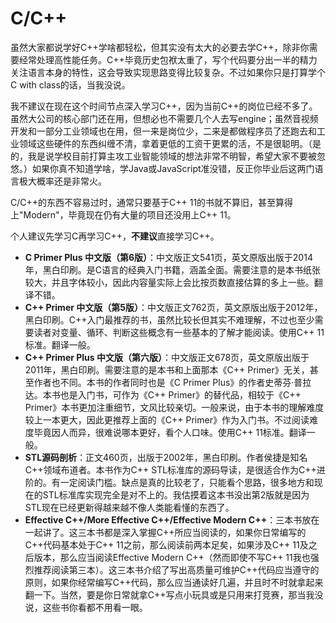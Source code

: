 # C/C++

虽然大家都说学好C++学啥都轻松，但其实没有太大的必要去学C++，除非你需要经常处理高性能任务。C++毕竟历史包袱太重了，写个代码要分出一半的精力关注语言本身的特性，这会导致实现思路变得比较复杂。不过如果你只是打算学个C with class的话，当我没说。

我不建议在现在这个时间节点深入学习C++，因为当前C++的岗位已经不多了。虽然大公司的核心部门还在用，但想必也不需要几个人去写engine；虽然音视频开发和一部分工业领域也在用，但一来是岗位少，二来是都做程序员了还跑去和工业领域这些硬件的东西纠缠不清，拿着更低的工资干更累的活，不是很聪明。（是的，我是说学校目前打算主攻工业智能领域的想法非常不明智，希望大家不要被忽悠。）如果你真不知道学啥，学Java或JavaScript准没错，反正你毕业后这两门语言极大概率还是非常火。

C/C++的东西不容易过时，通常只要基于C++ 11的书就不算旧，甚至算得上"Modern"，毕竟现在仍有大量的项目还没用上C++ 11。

个人建议先学习C再学习C++，**不建议**直接学习C++。

* **C Primer Plus 中文版（第6版）**：中文版正文541页，英文原版出版于2014年，黑白印刷。是C语言的经典入门书籍，涵盖全面。需要注意的是本书纸张较大，并且字体较小，因此内容量实际上会比按页数直接估算的多上一些。翻译不错。
* **C++ Primer 中文版（第5版）**：中文版正文762页，英文原版出版于2012年，黑白印刷。C++入门最推荐的书，虽然比较长但其实不难理解，不过也至少需要读者对变量、循环、判断这些概念有一些基本的了解才能阅读。使用C++ 11标准。翻译一般。
* **C++ Primer Plus 中文版（第六版）**：中文版正文678页，英文原版出版于2011年，黑白印刷。需要注意的是本书和上面那本《C++ Primer》无关，甚至作者也不同。本书的作者同时也是《C Primer Plus》的作者史蒂芬·普拉达。本书也是入门书，可作为《C++ Primer》的替代品，相较于《C++ Primer》本书更加注重细节，文风比较亲切。一般来说，由于本书的理解难度较上一本更大，因此更推荐上面的《C++ Primer》作为入门书。不过阅读难度毕竟因人而异，很难说哪本更好，看个人口味。使用C++ 11标准。翻译一般。
* **STL源码剖析**：正文460页，出版于2002年，黑白印刷。作者侯捷是知名C++领域布道者。本书作为C++ STL标准库的源码导读，是很适合作为C++进阶的。有一定阅读门槛。缺点是真的比较老了，只能看个思路，很多地方和现在的STL标准库实现完全是对不上的。我估摸着这本书没出第2版就是因为STL现在已经更新得越来越不像人类能看懂的东西了。
* **Effective C++/More Effective C++/Effective Modern C++**：三本书放在一起讲了。这三本书都是深入掌握C++所应当阅读的，如果你日常编写的C++代码基本处于C++ 11之前，那么阅读前两本足矣，如果涉及C++ 11及之后版本，那么应当阅读Effective Modern C++（然而即使不写C++ 11我也强烈推荐阅读第三本）。这三本书介绍了写出高质量可维护C++代码应当遵守的原则，如果你经常编写C++代码，那么应当通读好几遍，并且时不时就拿起来翻一下。当然，要是你日常就拿C++写点小玩具或是只用来打竞赛，那当我没说，这些书你看都不用看一眼。